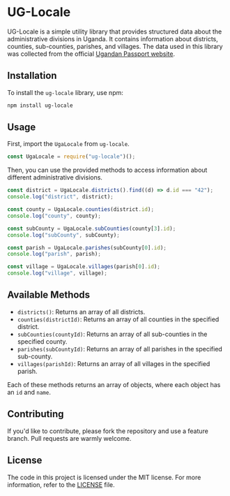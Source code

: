 # UG-Locale

UG-Locale is a simple utility library that provides structured data about the administrative divisions in Uganda. It contains information about districts, counties, sub-counties, parishes, and villages. The data used in this library was collected from the official [Ugandan Passport website](https://passports.go.ug).

## Installation

To install the `ug-locale` library, use npm:

```bash
npm install ug-locale
```

## Usage

First, import the `UgaLocale` from `ug-locale`.

```javascript
const UgaLocale = require("ug-locale")();
```

Then, you can use the provided methods to access information about different administrative divisions.

```javascript
const district = UgaLocale.districts().find((d) => d.id === "42");
console.log("district", district);

const county = UgaLocale.counties(district.id);
console.log("county", county);

const subCounty = UgaLocale.subCounties(county[3].id);
console.log("subCounty", subCounty);

const parish = UgaLocale.parishes(subCounty[0].id);
console.log("parish", parish);

const village = UgaLocale.villages(parish[0].id);
console.log("village", village);
```

## Available Methods

- `districts()`: Returns an array of all districts.
- `counties(districtId)`: Returns an array of all counties in the specified district.
- `subCounties(countyId)`: Returns an array of all sub-counties in the specified county.
- `parishes(subCountyId)`: Returns an array of all parishes in the specified sub-county.
- `villages(parishId)`: Returns an array of all villages in the specified parish.

Each of these methods returns an array of objects, where each object has an `id` and `name`.

## Contributing

If you'd like to contribute, please fork the repository and use a feature branch. Pull requests are warmly welcome.

## License

The code in this project is licensed under the MIT license. For more information, refer to the [LICENSE](LICENSE) file.
